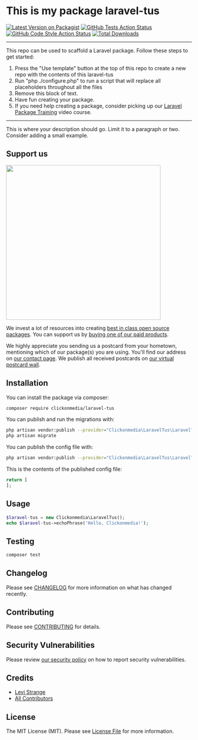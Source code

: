 # This is my package laravel-tus

[![Latest Version on Packagist](https://img.shields.io/packagist/v/clickonmedia/laravel-tus.svg?style=flat-square)](https://packagist.org/packages/clickonmedia/laravel-tus)
[![GitHub Tests Action Status](https://img.shields.io/github/workflow/status/clickonmedia/laravel-tus/run-tests?label=tests)](https://github.com/clickonmedia/laravel-tus/actions?query=workflow%3Arun-tests+branch%3Amain)
[![GitHub Code Style Action Status](https://img.shields.io/github/workflow/status/clickonmedia/laravel-tus/Check%20&%20fix%20styling?label=code%20style)](https://github.com/clickonmedia/laravel-tus/actions?query=workflow%3A"Check+%26+fix+styling"+branch%3Amain)
[![Total Downloads](https://img.shields.io/packagist/dt/clickonmedia/laravel-tus.svg?style=flat-square)](https://packagist.org/packages/clickonmedia/laravel-tus)

---
This repo can be used to scaffold a Laravel package. Follow these steps to get started:

1. Press the "Use template" button at the top of this repo to create a new repo with the contents of this laravel-tus
2. Run "php ./configure.php" to run a script that will replace all placeholders throughout all the files
3. Remove this block of text.
4. Have fun creating your package.
5. If you need help creating a package, consider picking up our <a href="https://laravelpackage.training">Laravel Package Training</a> video course.
---

This is where your description should go. Limit it to a paragraph or two. Consider adding a small example.

## Support us

[<img src="https://github-ads.s3.eu-central-1.amazonaws.com/laravel-tus.jpg?t=1" width="419px" />](https://spatie.be/github-ad-click/laravel-tus)

We invest a lot of resources into creating [best in class open source packages](https://spatie.be/open-source). You can support us by [buying one of our paid products](https://spatie.be/open-source/support-us).

We highly appreciate you sending us a postcard from your hometown, mentioning which of our package(s) you are using. You'll find our address on [our contact page](https://spatie.be/about-us). We publish all received postcards on [our virtual postcard wall](https://spatie.be/open-source/postcards).

## Installation

You can install the package via composer:

```bash
composer require clickonmedia/laravel-tus
```

You can publish and run the migrations with:

```bash
php artisan vendor:publish --provider="Clickonmedia\LaravelTus\LaravelTusServiceProvider" --tag="laravel-tus-migrations"
php artisan migrate
```

You can publish the config file with:
```bash
php artisan vendor:publish --provider="Clickonmedia\LaravelTus\LaravelTusServiceProvider" --tag="laravel-tus-config"
```

This is the contents of the published config file:

```php
return [
];
```

## Usage

```php
$laravel-tus = new Clickonmedia\LaravelTus();
echo $laravel-tus->echoPhrase('Hello, Clickonmedia!');
```

## Testing

```bash
composer test
```

## Changelog

Please see [CHANGELOG](CHANGELOG.md) for more information on what has changed recently.

## Contributing

Please see [CONTRIBUTING](.github/CONTRIBUTING.md) for details.

## Security Vulnerabilities

Please review [our security policy](../../security/policy) on how to report security vulnerabilities.

## Credits

- [Levi Strange](https://github.com/clickonmedia)
- [All Contributors](../../contributors)

## License

The MIT License (MIT). Please see [License File](LICENSE.md) for more information.
